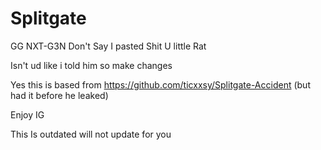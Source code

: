 # Splitgate

GG NXT-G3N Don't Say I pasted Shit U little Rat

Isn't ud like i told him so make changes

Yes this is based from https://github.com/ticxxsy/Splitgate-Accident (but had it before he leaked)

Enjoy IG

This Is outdated will not update for you

